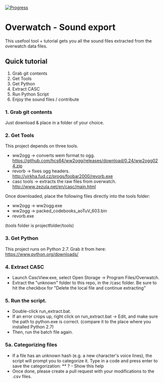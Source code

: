 [![Progress](https://img.shields.io/badge/Progress-21%25-yellow.svg)]()
# Overwatch - Sound export
This usefool tool + tutorial gets you all the sound files extracted from the overwatch data files.

## Quick tutorial
1. Grab git contents
2. Get Tools
3. Get Python
4. Extract CASC
5. Run Python Script
6. Enjoy the sound files / contribute

### 1. Grab git contents
Just download & place in a folder of your choice.

### 2. Get Tools
This project depends on three tools.
* ww2ogg -> converts wem format to ogg. https://github.com/hcs64/ww2ogg/releases/download/0.24/ww2ogg024.zip
* revorb -> fixes ogg headers. http://yirkha.fud.cz/progs/foobar2000/revorb.exe
* casc tools -> extracts the raw files from overwatch. http://www.zezula.net/en/casc/main.html

Once downloaded, place the following files directly into the tools folder:

* ww2ogg -> ww2ogg.exe
* ww2ogg -> packed_codebooks_aoTuV_603.bin
* revorb.exe

(tools folder is projectfolder/tools)

### 3. Get Python
This project runs on Python 2.7.
Grab it from here: https://www.python.org/downloads/

### 4. Extract CASC
* Launch CascView.exe, select Open Storage -> Program Files/Overwatch. 
* Extract the "unknown" folder to this repo, in the /casc folder.  Be sure to hit the checkbox for "Delete the local file and continue extracting"

### 5. Run the script.
* Double-click run_extract.bat.
* If an error crops up, right click on run_extract.bat -> Edit, and make sure the path to python.exe is correct. (compare it to the place where you installed Python 2.7)
* Then, run the batch file again.

### 5a. Categorizing files
* If a file has an unknown hash (e.g. a new character's voice lines), the script will prompt you to categorize it. Type in a code and press enter to save the categorization:
** ? - Show this help
* Once done, please create a pull request with your modifications to the .csv files.
